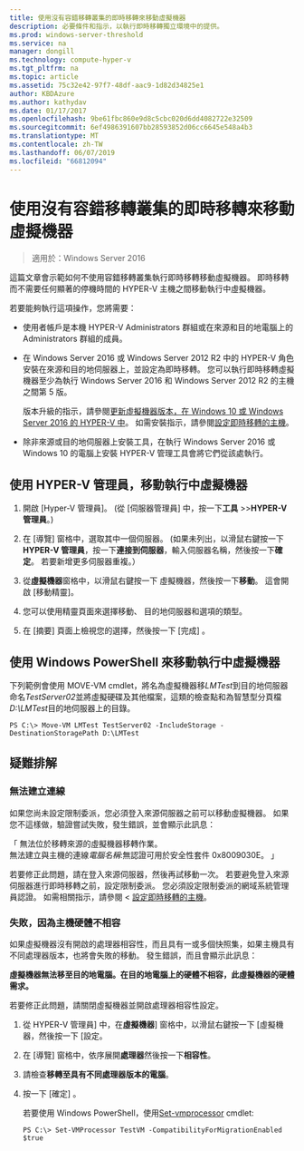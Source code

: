 ```yaml
---
title: 使用沒有容錯移轉叢集的即時移轉來移動虛擬機器
description: 必要條件和指示，以執行即時移轉獨立環境中的提供。
ms.prod: windows-server-threshold
ms.service: na
manager: dongill
ms.technology: compute-hyper-v
ms.tgt_pltfrm: na
ms.topic: article
ms.assetid: 75c32e42-97f7-48df-aac9-1d82d34825e1
author: KBDAzure
ms.author: kathydav
ms.date: 01/17/2017
ms.openlocfilehash: 9be61fbc860e9d8c5cbc020d6dd4082722e32509
ms.sourcegitcommit: 6ef4986391607bb28593852d06cc6645e548a4b3
ms.translationtype: MT
ms.contentlocale: zh-TW
ms.lasthandoff: 06/07/2019
ms.locfileid: "66812094"
---
```

# <a name="use-live-migration-without-failover-clustering-to-move-a-virtual-machine"></a>使用沒有容錯移轉叢集的即時移轉來移動虛擬機器

>適用於：Windows Server 2016

這篇文章會示範如何不使用容錯移轉叢集執行即時移轉移動虛擬機器。 即時移轉而不需要任何顯著的停機時間的 HYPER-V 主機之間移動執行中虛擬機器。   
  
若要能夠執行這項操作，您將需要：   

- 使用者帳戶是本機 HYPER-V Administrators 群組或在來源和目的地電腦上的 Administrators 群組的成員。 
  
- 在 Windows Server 2016 或 Windows Server 2012 R2 中的 HYPER-V 角色安裝在來源和目的地伺服器上，並設定為即時移轉。 您可以執行即時移轉虛擬機器至少為執行 Windows Server 2016 和 Windows Server 2012 R2 的主機之間第 5 版。

    版本升級的指示，請參閱[更新虛擬機器版本，在 Windows 10 或 Windows Server 2016 的 HYPER-V 中](../deploy/Upgrade-virtual-machine-version-in-Hyper-V-on-Windows-or-Windows-Server.md)。 如需安裝指示，請參閱[設定即時移轉的主機](../deploy/Set-up-hosts-for-live-migration-without-Failover-Clustering.md)。

- 除非來源或目的地伺服器上安裝工具，在執行 Windows Server 2016 或 Windows 10 的電腦上安裝 HYPER-V 管理工具會將它們從該處執行。  
   
## <a name="use-hyper-v-manager-to-move-a-running-virtual-machine"></a>使用 HYPER-V 管理員，移動執行中虛擬機器  
  
1.  開啟 \[Hyper-V 管理員\]。 (從 [伺服器管理員] 中，按一下**工具** >>**HYPER-V 管理員**。)  
  
2.  在 [導覽] 窗格中，選取其中一個伺服器。 (如果未列出，以滑鼠右鍵按一下**HYPER-V 管理員**，按一下**連接到伺服器**，輸入伺服器名稱，然後按一下**確定**。 若要新增更多伺服器重複。）  
  
3.  從**虛擬機器**窗格中，以滑鼠右鍵按一下 虛擬機器，然後按一下**移動**。 這會開啟 [移動精靈]。 
  
4.  您可以使用精靈頁面來選擇移動、 目的地伺服器和選項的類型。
  
5.  在 [摘要]  頁面上檢視您的選擇，然後按一下 [完成]  。  

## <a name="use-windows-powershell-to-move-a-running-virtual-machine"></a>使用 Windows PowerShell 來移動執行中虛擬機器
  
下列範例會使用 MOVE-VM cmdlet，將名為虛擬機器移*LMTest*到目的地伺服器命名*TestServer02*並將虛擬硬碟及其他檔案，這類的檢查點和為智慧型分頁檔*D:\LMTest*目的地伺服器上的目錄。  
  
```  
PS C:\> Move-VM LMTest TestServer02 -IncludeStorage -DestinationStoragePath D:\LMTest  
```  
  
## <a name="troubleshooting"></a>疑難排解

### <a name="failed-to-establish-a-connection"></a>無法建立連線 

如果您尚未設定限制委派，您必須登入來源伺服器之前可以移動虛擬機器。 如果您不這樣做，驗證嘗試失敗，發生錯誤，並會顯示此訊息：  
  
「 無法位於移轉來源的虛擬機器移轉作業。  
無法建立與主機的連線*電腦名稱*:無認證可用於安全性套件 0x8009030E。 」
  
 若要修正此問題，請在登入來源伺服器，然後再試移動一次。 若要避免登入來源伺服器進行即時移轉之前，設定限制委派。 您必須設定限制委派的網域系統管理員認證。 如需相關指示，請參閱 <<c0> [ 設定即時移轉的主機](../deploy/Set-up-hosts-for-live-migration-without-Failover-Clustering.md)。 
 
 ### <a name="failed-because-the-host-hardware-isnt-compatible"></a>失敗，因為主機硬體不相容
 
 如果虛擬機器沒有開啟的處理器相容性，而且具有一或多個快照集，如果主機具有不同處理器版本，也將會失敗的移動。 發生錯誤，而且會顯示此訊息：
 
**虛擬機器無法移至目的地電腦。在目的地電腦上的硬體不相容，此虛擬機器的硬體需求。**
 
 若要修正此問題，請關閉虛擬機器並開啟處理器相容性設定。
 
1. 從 HYPER-V 管理員] 中，在**虛擬機器**] 窗格中，以滑鼠右鍵按一下 [虛擬機器，然後按一下 [設定。
2. 在 [導覽] 窗格中，依序展開**處理器**然後按一下**相容性**。
3. 請檢查**移轉至具有不同處理器版本的電腦**。
4. 按一下 [確定]  。
 
   若要使用 Windows PowerShell，使用[Set-vmprocessor](https://technet.microsoft.com/library/hh848533.aspx) cmdlet:
 
   ```
   PS C:\> Set-VMProcessor TestVM -CompatibilityForMigrationEnabled $true
   ```